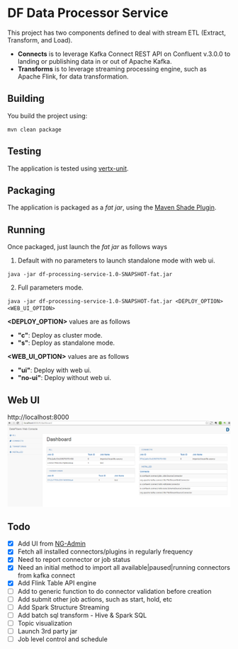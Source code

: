 # DF Data Processor Service

This project has two components defined to deal with stream ETL (Extract, Transform, and Load).
* **Connects** is to leverage Kafka Connect REST API on Confluent v.3.0.0 to landing or publishing data in or out of Apache Kafka.
* **Transforms** is to leverage streaming processing engine, such as Apache Flink, for data transformation.

## Building

You build the project using:

```
mvn clean package
```

## Testing

The application is tested using [vertx-unit](http://vertx.io/docs/vertx-unit/java/).

## Packaging

The application is packaged as a _fat jar_, using the 
[Maven Shade Plugin](https://maven.apache.org/plugins/maven-shade-plugin/).

## Running

Once packaged, just launch the _fat jar_ as follows ways
1. Default with no parameters to launch standalone mode with web ui.
```
java -jar df-processing-service-1.0-SNAPSHOT-fat.jar
```

2. Full parameters mode.
```
java -jar df-processing-service-1.0-SNAPSHOT-fat.jar <DEPLOY_OPTION> <WEB_UI_OPTION>
```

**<DEPLOY_OPTION>** values are as follows
* **"c"**: Deploy as cluster mode.
* **"s"**: Deploy as standalone mode.

**<WEB_UI_OPTION>** values are as follows
* **"ui"**: Deploy with web ui.
* **"no-ui"**: Deploy without web ui.


## Web UI
http://localhost:8000
<img src="https://raw.githubusercontent.com/datafibers/datafibers_web_src/master/themes/hugo-agency-theme/static/img/UI.PNG" width="800">

## Todo
- [x] Add UI from [NG-Admin](https://github.com/marmelab/ng-admin)
- [x] Fetch all installed connectors/plugins in regularly frequency
- [x] Need to report connector or job status
- [x] Need an initial method to import all available|paused|running connectors from kafka connect
- [x] Add Flink Table API engine
- [ ] Add to generic function to do connector validation before creation
- [ ] Add submit other job actions, such as start, hold, etc
- [ ] Add Spark Structure Streaming
- [ ] Add batch sql transform - Hive & Spark SQL
- [ ] Topic visualization
- [ ] Launch 3rd party jar
- [ ] Job level control and schedule
